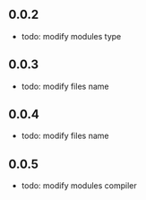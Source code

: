 ## 0.0.2

- todo: modify modules type

## 0.0.3

- todo: modify files name

## 0.0.4

- todo: modify files name

## 0.0.5

- todo: modify modules compiler